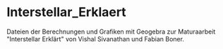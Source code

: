 # Interstellar_Erklaert
Dateien der Berechnungen und Grafiken mit Geogebra zur Maturaarbeit "Interstellar Erklärt" von Vishal Sivanathan und Fabian Boner.

